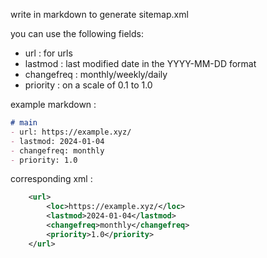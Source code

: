 write in markdown to generate sitemap.xml 

you can use the following fields:
- url : for urls
- lastmod : last modified date in the YYYY-MM-DD format
- changefreq : monthly/weekly/daily
- priority : on a scale of 0.1 to 1.0

example markdown : 

```md
# main
- url: https://example.xyz/
- lastmod: 2024-01-04
- changefreq: monthly
- priority: 1.0
```

corresponding xml : 

```xml
    <url>
        <loc>https://example.xyz/</loc>
        <lastmod>2024-01-04</lastmod>
        <changefreq>monthly</changefreq>
        <priority>1.0</priority>
    </url>
```
